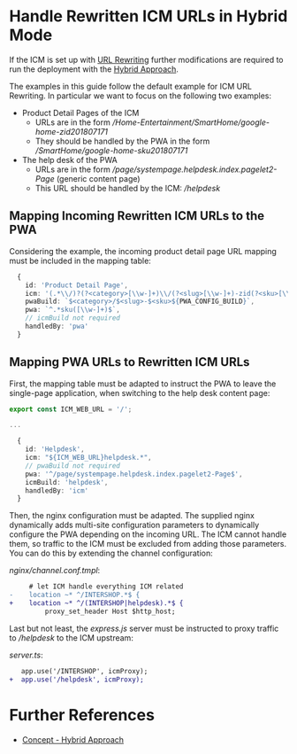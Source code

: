 <!--
kb_guide
kb_pwa
kb_everyone
kb_sync_latest_only
-->

# Handle Rewritten ICM URLs in Hybrid Mode

If the ICM is set up with [URL Rewriting](https://support.intershop.com/kb/index.php/Display/28R955) further modifications are required to run the deployment with the [Hybrid Approach](../concepts/hybrid-approach.md).

The examples in this guide follow the default example for ICM URL Rewriting.
In particular we want to focus on the following two examples:

- Product Detail Pages of the ICM
  - URLs are in the form _/Home-Entertainment/SmartHome/google-home-zid201807171_
  - They should be handled by the PWA in the form _/SmartHome/google-home-sku201807171_
- The help desk of the PWA
  - URLs are in the form _/page/systempage.helpdesk.index.pagelet2-Page_ (generic content page)
  - This URL should be handled by the ICM: _/helpdesk_

## Mapping Incoming Rewritten ICM URLs to the PWA

Considering the example, the incoming product detail page URL mapping must be included in the mapping table:

```typescript
  {
    id: 'Product Detail Page',
    icm: '(.*\\/)?(?<category>[\\w-]+)\\/(?<slug>[\\w-]+)-zid(?<sku>[\\w-]+)$',
    pwaBuild: `$<category>/$<slug>-$<sku>${PWA_CONFIG_BUILD}`,
    pwa: `^.*sku([\\w-]+)$`,
    // icmBuild not required
    handledBy: 'pwa'
  }
```

## Mapping PWA URLs to Rewritten ICM URLs

First, the mapping table must be adapted to instruct the PWA to leave the single-page application, when switching to the help desk content page:

```typescript
export const ICM_WEB_URL = '/';

...

  {
    id: 'Helpdesk',
    icm: "${ICM_WEB_URL}helpdesk.*",
    // pwaBuild not required
    pwa: '^/page/systempage.helpdesk.index.pagelet2-Page$',
    icmBuild: 'helpdesk',
    handledBy: 'icm'
  }
```

Then, the nginx configuration must be adapted.
The supplied nginx dynamically adds multi-site configuration parameters to dynamically configure the PWA depending on the incoming URL.
The ICM cannot handle them, so traffic to the ICM must be excluded from adding those parameters.
You can do this by extending the channel configuration:

_nginx/channel.conf.tmpl_:

```diff
     # let ICM handle everything ICM related
-    location ~* ^/INTERSHOP.*$ {
+    location ~* ^/(INTERSHOP|helpdesk).*$ {
         proxy_set_header Host $http_host;
```

Last but not least, the _express.js_ server must be instructed to proxy traffic to _/helpdesk_ to the ICM upstream:

_server.ts_:

```diff
   app.use('/INTERSHOP', icmProxy);
+  app.use('/helpdesk', icmProxy);
```

# Further References

- [Concept - Hybrid Approach](../concepts/hybrid-approach.md)
